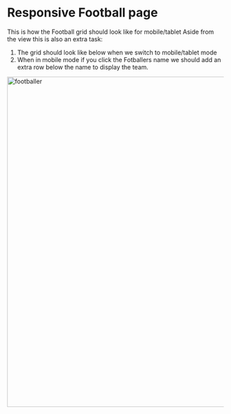 # Responsive Football page
This is how the Football grid should look like for mobile/tablet
Aside from the view this is also an extra task: 
1. The grid should look like below when we switch to mobile/tablet mode
2. When in mobile mode if you click the Fotballers name we should add an extra row below the name to display the team.

<img width="600" height="767" alt="footballer" src="https://github.com/user-attachments/assets/8afbe582-4270-44a0-b771-72f3b2b58e79" />
